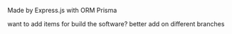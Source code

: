 Made by Express.js with ORM Prisma

want to add items for build the software? better add on different branches

